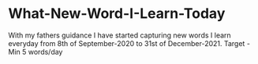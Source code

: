 # What-New-Word-I-Learn-Today
With my fathers guidance I have started capturing new words I learn everyday from 8th of September-2020 to 31st of December-2021. Target - Min 5 words/day
